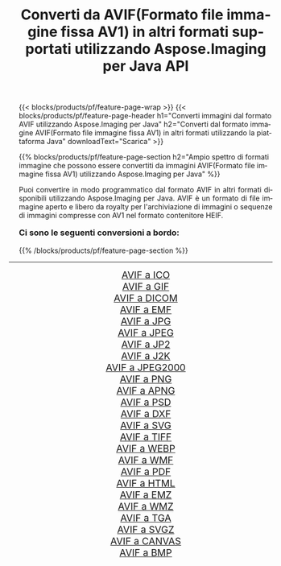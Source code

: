 ﻿---
title: Converti da AVIF(Formato file immagine fissa AV1) in altri formati supportati utilizzando Aspose.Imaging per Java API 
weight: 3920
url: /it/java/conversion/from/avif/ 
lang: it
langdirlevel: 2
locales: zh-hans,ja,it,ru,de,es,fr,nl,id,lt,pl,pt,vi,tr,ko,zh-hant,ar,hi,th,sv,cs,uk,he
description: Aspose.Imaging può facilmente convertire da AVIF(Formato file immagine fissa AV1) ad altri formati utilizzando la piattaforma Java
---

{{< blocks/products/pf/feature-page-wrap >}}
{{< blocks/products/pf/feature-page-header h1="Converti immagini dal formato AVIF utilizzando Aspose.Imaging per Java" h2="Converti dal formato immagine AVIF(Formato file immagine fissa AV1) in altri formati utilizzando la piattaforma Java" downloadText="Scarica" >}}


{{% blocks/products/pf/feature-page-section  h2="Ampio spettro di formati immagine che possono essere convertiti da immagini AVIF(Formato file immagine fissa AV1) utilizzando Aspose.Imaging per Java" %}}
<p align=justify>Puoi convertire in modo programmatico dal formato AVIF in altri formati disponibili utilizzando
Aspose.Imaging per Java. AVIF è un formato di file immagine aperto e libero da royalty per l'archiviazione di immagini o sequenze di immagini compresse con AV1 nel formato contenitore HEIF.</p>
<h3 style="margin-top:16px;">
Ci sono le seguenti conversioni a bordo:
</h3>
{{% /blocks/products/pf/feature-page-section %}}
<div class="container-fluid productfamilypage bg-gray">
    <div class="convertypes bg-gray agp-content section">
        <div class="container">
		<hr style="margin-left:-20px;"/>
		<div class="row other-converters" style="gap: 10px;font-size: 19px;text-align:center;">
		    <div class='col-md-3 other-converter remove-lp remove-rp'><a href="/imaging/it/java/conversion/avif-to-ico/" style="padding:15px;">AVIF a ICO</a></div><div class='col-md-3 other-converter remove-lp remove-rp'><a href="/imaging/it/java/conversion/avif-to-gif/" style="padding:15px;">AVIF a GIF</a></div><div class='col-md-3 other-converter remove-lp remove-rp'><a href="/imaging/it/java/conversion/avif-to-dicom/" style="padding:15px;">AVIF a DICOM</a></div><div class='col-md-3 other-converter remove-lp remove-rp'><a href="/imaging/it/java/conversion/avif-to-emf/" style="padding:15px;">AVIF a EMF</a></div><div class='col-md-3 other-converter remove-lp remove-rp'><a href="/imaging/it/java/conversion/avif-to-jpg/" style="padding:15px;">AVIF a JPG</a></div><div class='col-md-3 other-converter remove-lp remove-rp'><a href="/imaging/it/java/conversion/avif-to-jpeg/" style="padding:15px;">AVIF a JPEG</a></div><div class='col-md-3 other-converter remove-lp remove-rp'><a href="/imaging/it/java/conversion/avif-to-jp2/" style="padding:15px;">AVIF a JP2</a></div><div class='col-md-3 other-converter remove-lp remove-rp'><a href="/imaging/it/java/conversion/avif-to-j2k/" style="padding:15px;">AVIF a J2K</a></div><div class='col-md-3 other-converter remove-lp remove-rp'><a href="/imaging/it/java/conversion/avif-to-jpeg2000/" style="padding:15px;">AVIF a JPEG2000</a></div><div class='col-md-3 other-converter remove-lp remove-rp'><a href="/imaging/it/java/conversion/avif-to-png/" style="padding:15px;">AVIF a PNG</a></div><div class='col-md-3 other-converter remove-lp remove-rp'><a href="/imaging/it/java/conversion/avif-to-apng/" style="padding:15px;">AVIF a APNG</a></div><div class='col-md-3 other-converter remove-lp remove-rp'><a href="/imaging/it/java/conversion/avif-to-psd/" style="padding:15px;">AVIF a PSD</a></div><div class='col-md-3 other-converter remove-lp remove-rp'><a href="/imaging/it/java/conversion/avif-to-dxf/" style="padding:15px;">AVIF a DXF</a></div><div class='col-md-3 other-converter remove-lp remove-rp'><a href="/imaging/it/java/conversion/avif-to-svg/" style="padding:15px;">AVIF a SVG</a></div><div class='col-md-3 other-converter remove-lp remove-rp'><a href="/imaging/it/java/conversion/avif-to-tiff/" style="padding:15px;">AVIF a TIFF</a></div><div class='col-md-3 other-converter remove-lp remove-rp'><a href="/imaging/it/java/conversion/avif-to-webp/" style="padding:15px;">AVIF a WEBP</a></div><div class='col-md-3 other-converter remove-lp remove-rp'><a href="/imaging/it/java/conversion/avif-to-wmf/" style="padding:15px;">AVIF a WMF</a></div><div class='col-md-3 other-converter remove-lp remove-rp'><a href="/imaging/it/java/conversion/avif-to-pdf/" style="padding:15px;">AVIF a PDF</a></div><div class='col-md-3 other-converter remove-lp remove-rp'><a href="/imaging/it/java/conversion/avif-to-html/" style="padding:15px;">AVIF a HTML</a></div><div class='col-md-3 other-converter remove-lp remove-rp'><a href="/imaging/it/java/conversion/avif-to-emz/" style="padding:15px;">AVIF a EMZ</a></div><div class='col-md-3 other-converter remove-lp remove-rp'><a href="/imaging/it/java/conversion/avif-to-wmz/" style="padding:15px;">AVIF a WMZ</a></div><div class='col-md-3 other-converter remove-lp remove-rp'><a href="/imaging/it/java/conversion/avif-to-tga/" style="padding:15px;">AVIF a TGA</a></div><div class='col-md-3 other-converter remove-lp remove-rp'><a href="/imaging/it/java/conversion/avif-to-svgz/" style="padding:15px;">AVIF a SVGZ</a></div><div class='col-md-3 other-converter remove-lp remove-rp'><a href="/imaging/it/java/conversion/avif-to-canvas/" style="padding:15px;">AVIF a CANVAS</a></div><div class='col-md-3 other-converter remove-lp remove-rp'><a href="/imaging/it/java/conversion/avif-to-bmp/" style="padding:15px;">AVIF a BMP</a></div>
                </div>
        </div>
    </div>
</div>
<br/>

